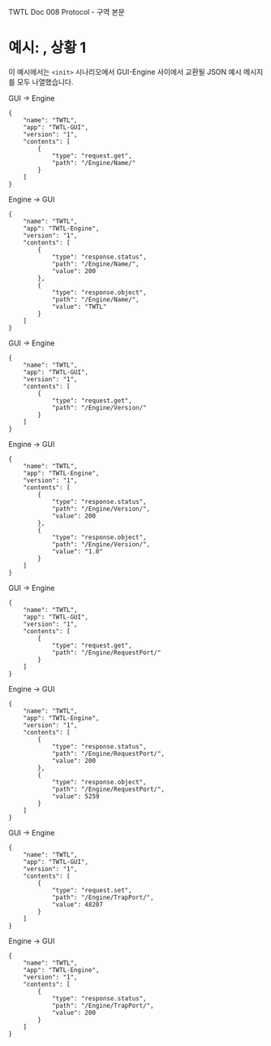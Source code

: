 TWTL Doc 008 Protocol - 구역 본문

# 예시: <init>, 상황 1

이 예시에서는 `<init>` 시나리오에서 GUI-Engine 사이에서 교환될 JSON 예시 메시지를 모두 나열했습니다.

GUI → Engine
````
{
	"name": "TWTL",
	"app": "TWTL-GUI",
	"version": "1",
	"contents": [
		{
			"type": "request.get",
			"path": "/Engine/Name/"
		}
	]
}
````

Engine → GUI
````
{
	"name": "TWTL",
	"app": "TWTL-Engine",
	"version": "1",
	"contents": [
		{
			"type": "response.status",
			"path": "/Engine/Name/",
			"value": 200
		},
		{
			"type": "response.object",
			"path": "/Engine/Name/",
			"value": "TWTL"
		}
	]
}
````

GUI → Engine
````
{
	"name": "TWTL",
	"app": "TWTL-GUI",
	"version": "1",
	"contents": [
		{
			"type": "request.get",
			"path": "/Engine/Version/"
		}
	]
}
````

Engine → GUI
````
{
	"name": "TWTL",
	"app": "TWTL-Engine",
	"version": "1",
	"contents": [
		{
			"type": "response.status",
			"path": "/Engine/Version/",
			"value": 200
		},
		{
			"type": "response.object",
			"path": "/Engine/Version/",
			"value": "1.0"
		}
	]
}
````

GUI → Engine
````
{
	"name": "TWTL",
	"app": "TWTL-GUI",
	"version": "1",
	"contents": [
		{
			"type": "request.get",
			"path": "/Engine/RequestPort/"
		}
	]
}
````

Engine → GUI
````
{
	"name": "TWTL",
	"app": "TWTL-Engine",
	"version": "1",
	"contents": [
		{
			"type": "response.status",
			"path": "/Engine/RequestPort/",
			"value": 200
		},
		{
			"type": "response.object",
			"path": "/Engine/RequestPort/",
			"value": 5259
		}
	]
}
````

GUI → Engine
````
{
	"name": "TWTL",
	"app": "TWTL-GUI",
	"version": "1",
	"contents": [
		{
			"type": "request.set",
			"path": "/Engine/TrapPort/",
			"value": 48207
		}
	]
}
````

Engine → GUI
````
{
	"name": "TWTL",
	"app": "TWTL-Engine",
	"version": "1",
	"contents": [
		{
			"type": "response.status",
			"path": "/Engine/TrapPort/",
			"value": 200
		}
	]
}
````
